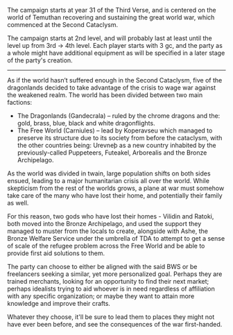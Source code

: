 The campaign starts at year 31 of the Third Verse, and is centered on the world of Temuthan recovering and sustaining the great world war, which commenced at the Second Cataclysm.

The campaign starts at 2nd level, and will probably last at least until the level up from 3rd -> 4th level. Each player starts with 3 gc, and the party as a whole might have additional equipment as will be specified in a later stage of the party's creation.
- - -
As if the world hasn’t suffered enough in the Second Cataclysm, five of the dragonlands decided to take advantage of the crisis to wage war against the weakened realm. The world has been divided between two main factions:

- The Dragonlands (Gandecrala) – ruled by the chrome dragons and the: gold, brass, blue, black and white dragonflights.
- The Free World (Carniules) – lead by Koperavseu which managed to preserve its structure due to its society from before the cataclysm, with the other countries being: Urevneþ as a new country inhabited by the previously-called Puppeteers, Futeakel, Arborealis and the Bronze Archipelago.

As the world was divided in twain, large population shifts on both sides ensued, leading to a major humanitarian crisis all over the world. While skepticism from the rest of the worlds grows, a plane at war must somehow take care of the many who have lost their home, and potentially their family as well.

For this reason, two gods who have lost their homes - Vilidin and Ratoki, both moved into the Bronze Archipelago, and used the support they managed to muster from the locals to create, alongside with Ashe, the Bronze Welfare Service under the umbrella of TDA to attempt to get a sense of scale of the refugee problem across the Free World and be able to provide first aid solutions to them.

The party can choose to either be aligned with the said BWS or be freelancers seeking a similar, yet more personalized goal. Perhaps they are trained merchants, looking for an opportunity to find their next market; perhaps idealists trying to aid whoever is in need regardless of affiliation with any specific organization; or maybe they want to attain more knowledge and improve their crafts.

Whatever they choose, it'll be sure to lead them to places they might not have ever been before, and see the consequences of the war first-handed.